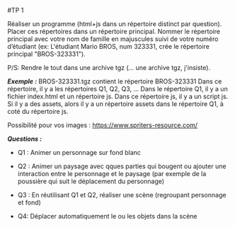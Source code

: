 
#TP 1


Réaliser un programme (html+js dans un répertoire distinct par question). 
Placer ces répertoires dans un répertoire principal. 
Nommer le répertoire principal avec votre nom de famille en majuscules suivi de votre numéro d’étudiant 
(ex: L'étudiant Mario BROS, num 323331, crée le répertoire principal "BROS-323331"). 

P/S: Rendre le tout dans une archive tgz (... une archive tgz, j'insiste).



_**Exemple :**_
BROS-323331.tgz contient le répertoire BROS-323331
Dans ce répertoire, il y a les répertoires Q1, Q2, Q3, …
Dans le répertoire Q1, il y a un fichier index.html et un répertoire js. 
Dans ce répertoire js, il y a un script js. 
Si il y a des assets, alors il y a un répertoire assets dans le répertoire Q1, à coté du répertoire js.

Possibilité pour vos images : https://www.spriters-resource.com/



_**Questions :**_

- Q1 : Animer un personnage sur fond blanc

- Q2 : Animer un paysage avec qques parties qui bougent ou ajouter une interaction entre le personnage et le paysage 
(par exemple de la poussière qui suit le déplacement du personnage)

- Q3 : En réutilisant Q1 et Q2, réaliser une scène (regroupant personnage et fond)

- Q4: Déplacer automatiquement le ou les objets dans la scène